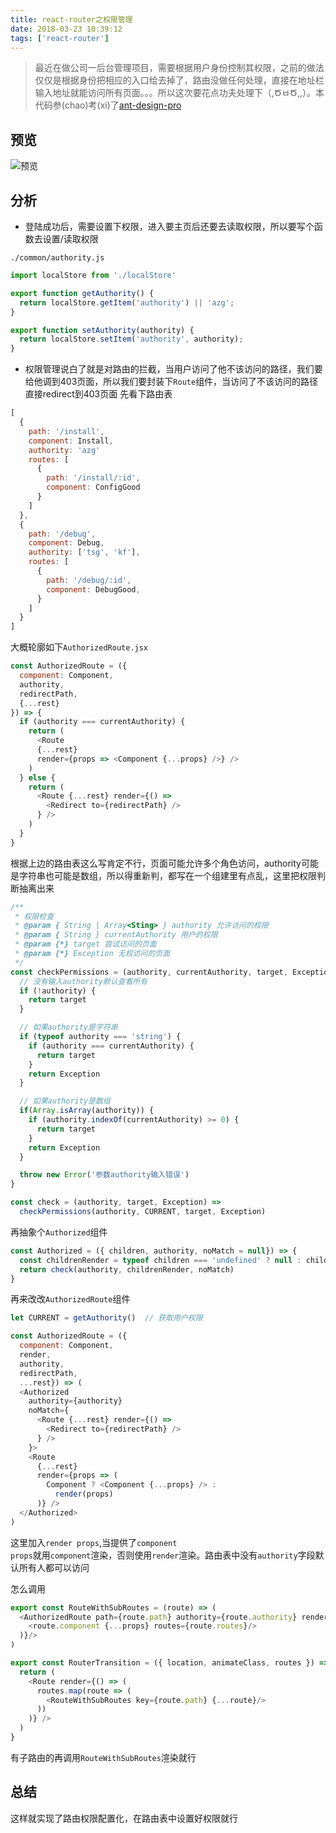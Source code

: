 ```yaml
---
title: react-router之权限管理
date: 2018-03-23 10:39:12
tags: ['react-router']
---
```


> 最近在做公司一后台管理项目，需要根据用户身份控制其权限，之前的做法仅仅是根据身份把相应的入口给去掉了，路由没做任何处理，直接在地址栏输入地址就能访问所有页面。。。所以这次要花点功夫处理下（,ԾㅂԾ,,）。本代码参(chao)考(xi)了[ant-design-pro](https://github.com/ant-design/ant-design-pro/tree/master/src/components/Authorized)
<!--more-->
## 预览
![预览](react-router之权限管理/t.gif)

## 分析

- 登陆成功后，需要设置下权限，进入要主页后还要去读取权限，所以要写个函数去设置/读取权限

<code>./common/authority.js</code>
```js
import localStore from './localStore'

export function getAuthority() {
  return localStore.getItem('authority') || 'azg';
}

export function setAuthority(authority) {
  return localStore.setItem('authority', authority);
}
```
- 权限管理说白了就是对路由的拦截，当用户访问了他不该访问的路径，我们要给他调到403页面，所以我们要封装下<code>Route</code>组件，当访问了不该访问的路径直接redirect到403页面
先看下路由表
```js
[
  {
    path: '/install',
    component: Install,
    authority: 'azg'
    routes: [
      {
        path: '/install/:id',
        component: ConfigGood
      }
    ]
  },
  {
    path: '/debug',
    component: Debug,
    authority: ['tsg', 'kf'],
    routes: [
      {
        path: '/debug/:id',
        component: DebugGood,
      }
    ]
  }
]
```
大概轮廓如下<code>AuthorizedRoute.jsx</code>
```js
const AuthorizedRoute = ({
  component: Component,
  authority,
  redirectPath,
  {...rest}
}) => {
  if (authority === currentAuthority) {
    return (
      <Route
      {...rest}
      render={props => <Component {...props} />} />
    )
  } else {
    return (
      <Route {...rest} render={() =>
        <Redirect to={redirectPath} />
      } />
    )
  }
}
```
根据上边的路由表这么写肯定不行，页面可能允许多个角色访问，authority可能是字符串也可能是数组，所以得重新判，都写在一个组建里有点乱，这里把权限判断抽离出来

```js
/**
 * 权限检查
 * @param { String | Array<Sting> } authority 允许访问的权限
 * @param { String } currentAuthority 用户的权限
 * @param {*} target 尝试访问的页面
 * @param {*} Exception 无权访问的页面
 */
const checkPermissions = (authority, currentAuthority, target, Exception) => {
  // 没有输入authority默认查看所有
  if (!authority) {
    return target
  }

  // 如果authority是字符串
  if (typeof authority === 'string') {
    if (authority === currentAuthority) {
      return target
    }
    return Exception
  }

  // 如果authority是数组
  if(Array.isArray(authority)) {
    if (authority.indexOf(currentAuthority) >= 0) {
      return target
    }
    return Exception
  }

  throw new Error('参数authority输入错误')  
}

const check = (authority, target, Exception) => 
  checkPermissions(authority, CURRENT, target, Exception)

```

再抽象个<code>Authorized</code>组件

```js
const Authorized = ({ children, authority, noMatch = null}) => {
  const childrenRender = typeof children === 'undefined' ? null : children
  return check(authority, childrenRender, noMatch)
}

```
再来改改<code>AuthorizedRoute</code>组件

```js
let CURRENT = getAuthority()  // 获取用户权限

const AuthorizedRoute = ({
  component: Component,
  render,
  authority,
  redirectPath,
  ...rest}) => (
  <Authorized
    authority={authority}
    noMatch={
      <Route {...rest} render={() =>
        <Redirect to={redirectPath} />
      } />
    }>
    <Route
      {...rest}
      render={props => (
        Component ? <Component {...props} /> :
          render(props)
      )} />
  </Authorized>
)
```

这里加入<code>render props</code>,当提供了<code>component props</code>就用<code>component</code>渲染，否则使用<code>render</code>渲染。路由表中没有<code>authority</code>字段默认所有人都可以访问

怎么调用
```js
export const RouteWithSubRoutes = (route) => (
  <AuthorizedRoute path={route.path} authority={route.authority} render={props => (
    <route.component {...props} routes={route.routes}/>
  )}/>
)

export const RouterTransition = ({ location, animateClass, routes }) => {
  return (
    <Route render={() => (
      routes.map(route => (
        <RouteWithSubRoutes key={route.path} {...route}/>
      ))
    )} />
  )
}
```

有子路由的再调用<code>RouteWithSubRoutes</code>渲染就行

## 总结
这样就实现了路由权限配置化，在路由表中设置好权限就行
